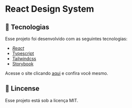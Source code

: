 # React Design System

## :test_tube: Tecnologias 
Esse projeto foi desenvolvido com as seguintes tecnologias:
* _[React](https://reactjs.org/)_
* [Typescript](https://www.typescriptlang.org/)
* [Tailwindcss](https://tailwindcss.com/)
* [Storybook](https://storybook.js.org/)



Acesse o site clicando [aqui](https://oliveira-renato.github.io/react-design-system/?) e confira você mesmo.


## :scroll: Lincense

Esse projeto está sob a licença MIT. 
